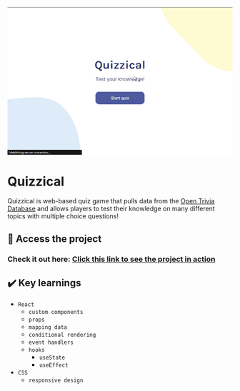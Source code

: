 ![Quizzical Demo Gif](https://raw.githubusercontent.com/pedromorelli96/Quizzical/main/QuizzicalDemo.gif)

# Quizzical

Quizzical is web-based quiz game that pulls data from the [Open Trivia Database](https://opentdb.com/) and allows players to test their knowledge on many different topics with multiple choice questions!

## 📁 Access the project

### Check it out here: [Click this link to see the project in action](https://grand-lily-5296d1.netlify.app/)

## ✔️ Key learnings

-   `React`
    -   `custom components`
    -   `props`
    -   `mapping data`
    -   `conditional rendering`
    -   `event handlers`
    -   `hooks`
        -   `useState`
        -   `useEffect`
-   `CSS`
    -   `responsive design`
